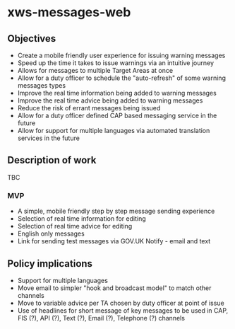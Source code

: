 # xws-messages-web

## Objectives

* Create a mobile friendly user experience for issuing warning messages
* Speed up the time it takes to issue warnings via an intuitive journey
* Allows for messages to multiple Target Areas at once
* Allow for a duty officer to schedule the "auto-refresh" of some warning messages types
* Improve the real time information being added to warning messages
* Improve the real time advice being added to warning messages
* Reduce the risk of errant messages being issued
* Allow for a duty officer defined CAP based messaging service in the future
* Allow for support for multiple languages via automated translation services in the future


## Description of work

TBC

### MVP

* A simple, mobile friendly step by step message sending experience
* Selection of real time information for editing 
* Selection of real time advice for editing 
* English only messages
* Link for sending test messages via GOV.UK Notify - email and text

## Policy implications

* Support for multiple languages
* Move email to simpler "hook and broadcast model" to match other channels
* Move to variable advice per TA chosen by duty officer at point of issue
* Use of headlines for short message of key messages to be used in CAP, FIS (?), API (?), Text (?), Email (?), Telephone (?) channels